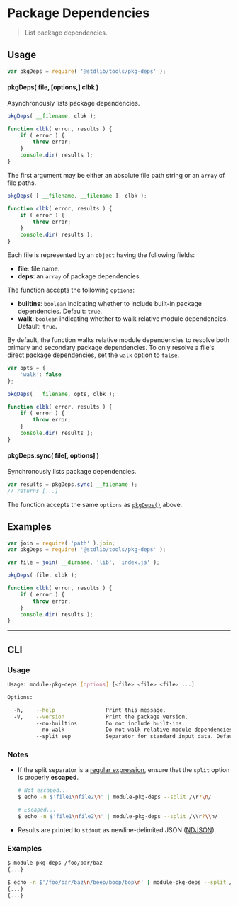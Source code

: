 # Package Dependencies

> List package dependencies.

<section class="usage">

## Usage

```javascript
var pkgDeps = require( '@stdlib/tools/pkg-deps' );
```

<a name="pkg-deps"></a>

#### pkgDeps( file, \[options,] clbk )

Asynchronously lists package dependencies.

```javascript
pkgDeps( __filename, clbk );

function clbk( error, results ) {
    if ( error ) {
        throw error;
    }
    console.dir( results );
}
```

The first argument may be either an absolute file path string or an `array` of file paths.

```javascript
pkgDeps( [ __filename, __filename ], clbk );

function clbk( error, results ) {
    if ( error ) {
        throw error;
    }
    console.dir( results );
}
```

Each file is represented by an `object` having the following fields:

-   **file**: file name.
-   **deps**: an `array` of package dependencies.

The function accepts the following `options`:

-   **builtins**: `boolean` indicating whether to include built-in package dependencies. Default: `true`.
-   **walk**: `boolean` indicating whether to walk relative module dependencies. Default: `true`.

By default, the function walks relative module dependencies to resolve both primary and secondary package dependencies. To only resolve a file's direct package dependencies, set the `walk` option to `false`.

```javascript
var opts = {
    'walk': false
};

pkgDeps( __filename, opts, clbk );

function clbk( error, results ) {
    if ( error ) {
        throw error;
    }
    console.dir( results );
}
```

#### pkgDeps.sync( file\[, options] )

Synchronously lists package dependencies.

```javascript
var results = pkgDeps.sync( __filename );
// returns [...]
```

The function accepts the same `options` as [`pkgDeps()`](#pkg-deps) above.

</section>

<!-- /.usage -->

<section class="examples">

## Examples

```javascript
var join = require( 'path' ).join;
var pkgDeps = require( '@stdlib/tools/pkg-deps' );

var file = join( __dirname, 'lib', 'index.js' );

pkgDeps( file, clbk );

function clbk( error, results ) {
    if ( error ) {
        throw error;
    }
    console.dir( results );
}
```

</section>

<!-- /.examples -->

* * *

<section class="cli">

## CLI

<section class="usage">

### Usage

```bash
Usage: module-pkg-deps [options] [<file> <file> <file> ...]

Options:

  -h,    --help                Print this message.
  -V,    --version             Print the package version.
         --no-builtins         Do not include built-ins.
         --no-walk             Do not walk relative module dependencies.
         --split sep           Separator for standard input data. Default: '/\r?\n/'.
```

</section>

<!-- /.usage -->

<section class="notes">

### Notes

-   If the split separator is a [regular expression][regexp], ensure that the `split` option is properly **escaped**.

    ```bash
    # Not escaped...
    $ echo -n $'file1\nfile2\n' | module-pkg-deps --split /\r?\n/

    # Escaped...
    $ echo -n $'file1\nfile2\n' | module-pkg-deps --split /\\r?\\n/
    ```

-   Results are printed to `stdout` as newline-delimited JSON ([NDJSON][ndjson]).

</section>

<!-- /.notes -->

<section class="examples">

### Examples

```bash
$ module-pkg-deps /foo/bar/baz
{...}
```

```bash
$ echo -n $'/foo/bar/baz\n/beep/boop/bop\n' | module-pkg-deps --split /\\r?\\n/
{...}
{...}
```

</section>

<!-- /.examples -->

</section>

<!-- /.cli -->

<section class="links">

[regexp]: https://developer.mozilla.org/en-US/docs/Web/JavaScript/Guide/Regular_Expressions

[ndjson]: http://ndjson.org/

</section>

<!-- /.links -->
